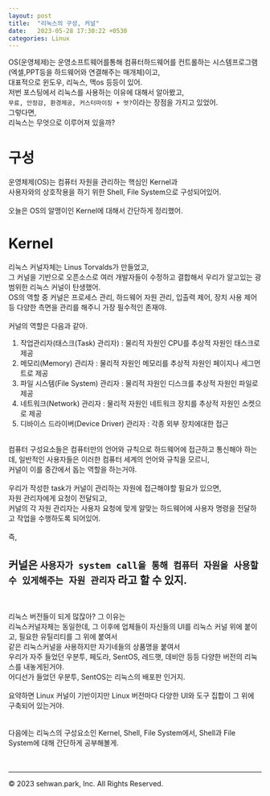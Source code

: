 ```yaml
---
layout: post
title:  "리눅스의 구성, 커널"
date:   2023-05-28 17:30:22 +0530
categories: Linux
---
```

OS(운영체제)는 운영소프트웨어를통해 컴퓨터하드웨어를 컨트롤하는 시스템프로그램(엑셀,PPT등을 하드웨어와 연결해주는 매개체)이고,<br>
대표적으로 윈도우, 리눅스, 맥os 등등이 있어.<br>
저번 포스팅에서 리눅스를 사용하는 이유에 대해서 알아봤고,<br>
`무료, 안정감, 환경제공, 커스터마이징 + 멋?`이라는 장점을 가지고 있었어.<br>
그렇다면,<br>
리눅스는 무엇으로 이루어져 있을까?<br>

# 구성
운영체제(OS)는 컴퓨터 자원을 관리하는 핵심인 Kernel과<br>
사용자와의 상호작용을 하기 위한 Shell, File System으로 구성되어있어.<br>
<br>
오늘은 OS의 알맹이인 Kernel에 대해서 간단하게 정리했어.<br>

# Kernel
리눅스 커널자체는 Linus Torvalds가 만들었고, <br>
그 커널을 기반으로 오픈소스로 여러 개발자들이 수정하고 결합해서 우리가 알고있는 광범위한 리눅스 커널이 탄생했어.<br>
OS의 역할 중 커널은 프로세스 관리, 하드웨어 자원 관리, 입출력 제어, 장치 사용 제어 등 다양한 측면을 관리를 해주니 가장 필수적인 존재야.<br>
<br>
커널의 역할은 다음과 같아.<br>

1. 작업관리자(태스크(Task) 관리자)
  : 물리적 자원인 CPU를 추상적 자원인 태스크로 제공 
2. 메모리(Memory) 관리자 
  : 물리적 자원인 메모리를 추상적 자원인 페이지나 세그먼트로 제공
3. 파일 시스템(File System) 관리자 
  : 물리적 자원인 디스크를 추상적 자원인 파일로 제공
4. 네트워크(Network) 관리자
 : 물리적 자원인 네트워크 장치를 추상적 자원인 소켓으로 제공
5. 디바이스 드라이버(Device Driver) 관리자
 : 각종 외부 장치에대한 접근 
<br>
컴퓨터 구성요소들은 컴퓨터만의 언어와 규칙으로 하드웨어에 접근하고 통신해야 하는데, 일반적인 사용자들은 이러한 컴퓨터 세계의 언어와 규칙을 모르니,<br>
커널이 이를 중간에서 돕는 역할을 하는거야.<br>
<br>
우리가 작성한 task가 커널이 관리하는 자원에 접근해야할 필요가 있으면,<br>
자원 관리자에게 요청이 전달되고, <br>
커널의 각 자원 관리자는 사용자 요청에 맞게 알맞는 하드웨어에 사용자 명령을 전달하고 작업을 수행하도록 되어있어.<br>
<br>
즉,<br>

##  커널은 `사용자가 system call을 통해 컴퓨터 자원을 사용할 수 있게해주는 자원 관리자` 라고 할 수 있지. <br>
<br>

리눅스 버전들이 되게 많잖아? 그 이유는<br>
리눅스커널자체는 동일한데, 그 이후에 업체들이 자신들의 UI를 리눅스 커널 위에 붙이고, 필요한 유틸리티를 그 위에 붙여서 <br>
같은 리눅스커널을 사용하지만 자기네들의 상품명을 붙여서 <br>
우리가 자주 들었던 우분투, 페도라, SentOS, 레드햇, 데비안 등등 다양한 버전의 리눅스를 내놓게된거야. <br>
어디선가 들었던 우분투, SentOS는 리눅스의 배포판 인거지.<br>
<br>
요약하면 Linux 커널이 기반이지만 Linux 버전마다 다양한 UI와 도구 집합이 그 위에 구축되어 있는거야.<br>
<br>
<br>
다음에는 리눅스의 구성요소인 Kernel, Shell, File System에서, Shell과 File System에 대해 간단하게 공부해볼게.<br>
<br>
<br>

- - -
© 2023 sehwan.park, Inc. All Rights Reserved.




[jekyll-docs]: https://jekyllrb.com/docs/home
[jekyll-gh]:   https://github.com/jekyll/jekyll
[jekyll-talk]: https://talk.jekyllrb.com/

